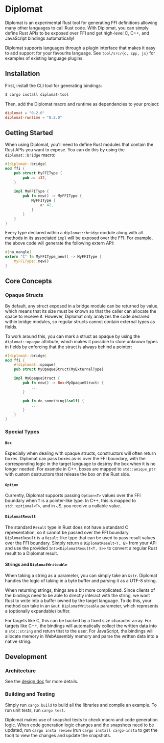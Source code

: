 # Diplomat
Diplomat is an experimental Rust tool for generating FFI definitions allowing many other languages to call Rust code. With Diplomat, you can simply define Rust APIs to be exposed over FFI and get high-level C, C++, and JavaScript bindings automatically!

Diplomat supports languages through a plugin interface that makes it easy to add support for your favourite language. See `tool/src/{c, cpp, js}` for examples of existing language plugins.

## Installation
First, install the CLI tool for generating bindings:
```bash
$ cargo install diplomat-tool
```

Then, add the Diplomat macro and runtime as dependencies to your project:
```toml
diplomat = "0.2.0"
diplomat-runtime = "0.2.0"
```

## Getting Started
When using Diplomat, you'll need to define Rust modules that contain the Rust APIs you want to expose. You can do this by using the `diplomat::bridge` macro:
```rust
#[diplomat::bridge]
mod ffi {
    pub struct MyFFIType {
        pub a: i32,
    }
    
    impl MyFFIType {
        pub fn new() -> MyFFIType {
            MyFFIType {
                a: 42,
            }
        }
    }
}
```

Every type declared within a `diplomat::bridge` module along with all methods in its associated `impl` will be exposed over the FFI. For example, the above code will generate the following extern API:
```rust
#[no_mangle]
extern "C" fn MyFFIType_new() -> MyFFIType {
    MyFFIType::new()
}
```
## Core Concepts
### Opaque Structs
By default, any struct exposed in a bridge module can be returned by value, which means that its size must be known so that the caller can allocate the space to receive it. However, Diplomat only analyzes the code declared within bridge modules, so regular structs cannot contain external types as fields.

To work around this, you can mark a struct as opaque by using the `diplomat::opaque` attribute, which makes it possible to store unknown types in fields by enforcing that the struct is always behind a pointer:
```rust
#[diplomat::bridge]
mod ffi {
    #[diplomat::opaque]
    pub struct MyOpaqueStruct(MyExternalType)

    impl MyOpaqueStruct {
        pub fn new() -> Box<MyOpaqueStruct> {
            ...
        }

        pub fn do_something(&self) {
            ...
        }
    }
}
```

### Special Types
#### `Box`
Especially when dealing with opaque structs, constructors will often return boxes. Diplomat can pass boxes as-is over the FFI boundary, with the corresponding logic in the target language to destroy the box when it is no longer needed. For example in C++, boxes are mapped to `std::unique_ptr` with custom destructors that release the box on the Rust side.

#### `Option`
Currently, Diplomat supports passing `Option<T>` values over the FFI boundary when `T` is a pointer-like type. In C++, this is mapped to `std::optional<T>`, and in JS, you receive a nullable value.

#### `DiplomatResult`
The standard `Result` type in Rust does not have a standard C representation, so it cannot be passed over the FFI boundary. `DiplomatResult` is a `Result`-like type that can be used to pass result values over the FFI boundary. Simply return a `DiplomatResult<T, E>` from your API and use the provided `Into<DiplomatResult<T, E>>` to convert a regular Rust result to a Diplomat result.

#### Strings and `DiplomatWriteable`
When taking a string as a parameter, you can simply take an `&str`. Diplomat handles the logic of taking in a byte buffer and parsing it as a UTF-8 string.

When returning strings, things are a bit more complicated. Since clients of the bindings need to be able to directly interact with the string, we want Rust to write into a buffer owned by the target language. To do this, your method can take in an `&mut DiplomatWriteable` parameter, which represents a (optionally expandable) buffer.

For targets like C, this can be backed by a fixed size character array. For targets like C++, the bindings will automatically collect the written data into a `std::string` and return that to the user. For JavaScript, the bindings will allocate memory in WebAssembly memory and parse the written data into a native string.

## Development
### Architecture
See the [design doc](docs/design_doc.md) for more details.

### Building and Testing
Simply run `cargo build` to build all the libraries and compile an example. To run unit tests, run `cargo test`.

Diplomat makes use of snapshot tests to check macro and code generation logic. When code generation logic changes and the snapshots need to be updated, run `cargo insta review` (run `cargo install cargo-insta` to get the tool) to view the changes and update the snapshots.
